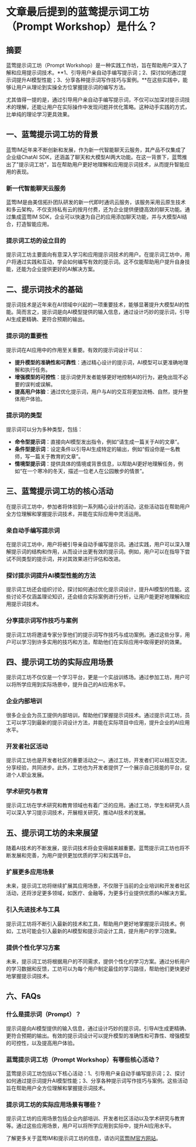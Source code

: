 # 文章最后提到的蓝莺提示词工坊（Prompt Workshop）是什么？


## 摘要
蓝莺提示词工坊（Prompt Workshop）是一种实践工作坊，旨在帮助用户深入了解和应用提示词技术。**1、引导用户亲自动手编写提示词；2、探讨如何通过提示词提升AI模型性能；3、分享各种提示词写作技巧与案例。**在这些实践中，能够让用户从理论到实操全方位掌握提示词的编写方法。

尤其值得一提的是，通过引导用户亲自动手编写提示词，不仅可以加深对提示词技术的理解，还能让用户在实际操作中发现问题并优化策略。这种动手实践的方式，比单纯的理论学习更具效果。

## 一、蓝莺提示词工坊的背景

蓝莺IM近年来不断创新和发展，作为新一代智能聊天云服务，其产品不仅集成了企业级ChatAI SDK，还涵盖了聊天和大模型AI两大功能。在这一背景下，蓝莺推出了"提示词工坊"，旨在帮助用户更好地理解和应用提示词技术，从而提升智能应用的表现。

### 新一代智能聊天云服务

蓝莺IM是由美信拓扑团队研发的新一代即时通讯云服务，该服务采用云原生技术和多云架构，不仅支持私有云的按月付费，还为企业提供便捷高效的聊天功能。通过集成蓝莺IM SDK，企业可以快速为自己的应用添加聊天功能，并与大模型AI结合，打造智能应用。

### 提示词工坊的设立目的

提示词工坊主要面向有意深入学习和应用提示词技术的用户。在提示词工坊中，用户将通过实践和互动，学会如何编写有效的提示词。这不仅能帮助用户提升自身技能，还能为企业提供更好的AI解决方案。

## 二、提示词技术的基础

提示词技术是近年来在AI领域中兴起的一项重要技术，能够显著提升大模型AI的性能。简而言之，提示词是向AI模型提供的输入信息，通过设计巧妙的提示词，引导AI生成更精确、更符合预期的输出。

### 提示词的重要性

提示词在AI应用中的作用至关重要。有效的提示词设计可以：
- **提升模型的准确性和可靠性**：通过精心设计的提示词，AI模型可以更准确地理解和执行任务。
- **增强模型的可控性**：提示词使开发者能够更好地控制AI的行为，避免出现不必要的误判或误解。
- **提高用户体验**：通过优化提示词，用户与AI的交互将更加流畅、自然，提升整体用户体验。

### 提示词的类型

提示词可以分为多种类型，包括：
- **命令型提示词**：直接向AI模型发出指令，例如“请生成一篇关于AI的文章”。
- **条件型提示词**：设定条件以引导AI生成特定的输出，例如“假设你是一名教师，写一篇关于教育的文章”。
- **情境型提示词**：提供具体的情境或背景信息，以帮助AI更好地理解任务，例如“在一个寒冷的冬天，描述一位老人在公园散步的情景”。

## 三、蓝莺提示词工坊的核心活动

在提示词工坊中，参加者将体验到一系列精心设计的活动，这些活动旨在帮助用户全方位理解和掌握提示词技术，并能在实际应用中灵活运用。

### 亲自动手编写提示词

在提示词工坊中，用户将被引导亲自动手编写提示词。通过实践，用户可以深入理解提示词的结构和作用，从而设计出更有效的提示词。例如，用户可以在指导下尝试不同类型的提示词，并对其效果进行评估和改进。

### 探讨提示词提升AI模型性能的方法

提示词工坊还会组织讨论，探讨如何通过优化提示词设计，提升AI模型的性能。这些讨论不仅涵盖理论知识，还会结合实际案例进行分析，让用户能更好地理解和应用提示词技术。

### 分享提示词写作技巧与案例

提示词工坊将邀请专家分享他们的提示词写作技巧与成功案例。通过这些分享，用户可以学习到许多实用的技巧和方法，帮助他们在实际应用中取得更好的效果。

## 四、提示词工坊的实际应用场景

提示词工坊不仅仅是一个学习平台，更是一个实战训练场。通过参加工坊，用户可以将所学应用到实际场景中，提升自己的AI应用水平。

### 企业内部培训

很多企业会为员工提供内部培训，帮助他们掌握提示词技术。通过提示词工坊，员工可以学习到最新的提示词设计方法，并能在实际项目中应用，提升企业的AI应用水平。

### 开发者社区活动

提示词工坊也是开发者社区的重要活动之一。通过工坊，开发者们可以相互交流，分享经验，共同进步。此外，工坊也为开发者提供了一个展示自己技能的平台，促进个人职业发展。

### 学术研究与教育

提示词工坊在学术研究和教育领域也有着广泛的应用。通过工坊，学生和研究人员可以深入学习提示词技术，开展相关研究，推动AI技术的发展。

## 五、提示词工坊的未来展望

随着AI技术的不断发展，提示词技术将会变得越来越重要。蓝莺提示词工坊也将不断发展和完善，为用户提供更加优质的学习和实践平台。

### 扩展更多应用场景

未来，提示词工坊将继续扩展其应用场景，不仅限于当前的企业培训和开发者社区活动，还将涉足更多领域，如医疗、金融等，为更多行业提供优质的AI解决方案。

### 引入先进技术与工具

提示词工坊将不断引入最新的技术和工具，帮助用户更好地掌握提示词技术。例如，工坊可能会引入最新的AI模型和提示词设计工具，提升用户的学习效果。

### 提供个性化学习方案

未来，提示词工坊将根据用户的不同需求，提供个性化的学习方案。通过分析用户的学习数据和反馈，工坊可以为每个用户制定最佳的学习路径，帮助他们更快更好地掌握提示词技术。

## 六、FAQs

### **什么是提示词（Prompt）？**

提示词是向AI模型提供的输入信息，通过设计巧妙的提示词，引导AI生成更精确、更符合预期的输出。有效的提示词设计可以提升模型的准确性和可靠性、增强模型的可控性，以及提高用户体验。

### **蓝莺提示词工坊（Prompt Workshop）有哪些核心活动？**

蓝莺提示词工坊包括以下核心活动：1、引导用户亲自动手编写提示词；2、探讨如何通过提示词提升AI模型性能；3、分享各种提示词写作技巧与案例。这些活动旨在帮助用户全方位理解和掌握提示词技术。

### **提示词工坊的实际应用场景有哪些？**

提示词工坊的应用场景包括企业内部培训、开发者社区活动以及学术研究与教育等。通过这些应用场景，用户可以将所学应用到实际中，提升AI应用水平。

了解更多关于蓝莺IM和提示词工坊的信息，请访问[蓝莺IM官方网站](https://www.lanyingim.com)。